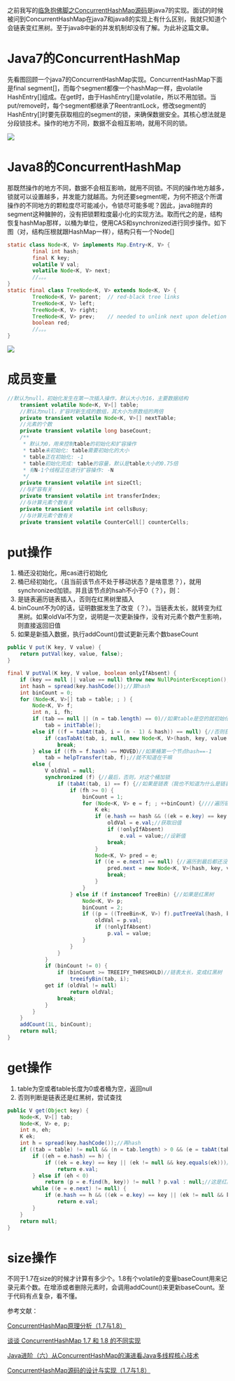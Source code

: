 之前我写的[临急抱佛脚之ConcurrentHashMap源码](http://119.23.235.95:83/article/138240 "临急抱佛脚之ConcurrentHashMap源码")是java7的实现。面试的时候被问到ConcurrentHashMap在java7和java8的实现上有什么区别，我就只知道个会链表变红黑树。至于java8中新的并发机制却没有了解。为此补这篇文章。

# Java7的ConcurrentHashMap
先看图回顾一个java7的ConcurrentHashMap实现。ConcurrentHashMap下面是final segment[]，而每个segment都像一个hashMap一样，由volatile HashEntry[]组成。在get时，由于HashEntry[]是volatile，所以不用加锁。当put/remove时，每个segment都继承了ReentrantLock，修改segment的HashEntry[]时要先获取相应的segment的锁，来确保数据安全。其核心想法就是分段锁技术。操作的地方不同，数据不会相互影响，就用不同的锁。

![](/file/blog/code/20180508/www.jasongj.com-img-java-concurrenthashmap-concurrenthashmap_java7.png.1.png)

# Java8的ConcurrentHashMap
那既然操作的地方不同，数据不会相互影响，就用不同锁。不同的操作地方越多，锁就可以设置越多，并发能力就越高。为何还要segment呢，为何不把这个所谓操作的不同地方的颗粒度尽可能减小，令锁尽可能多呢？因此，java8抛弃的segment这种臃肿的，没有把锁颗粒度最小化的实现方法。取而代之的是，结构恢复hashMap那样，以桶为单位，使用CAS和synchronized进行同步操作。如下图（对，结构压根就跟HashMap一样），结构只有一个Node[]

```java
static class Node<K, V> implements Map.Entry<K, V> {
		final int hash;
		final K key;
		volatile V val;
		volatile Node<K, V> next;
		//。。。
}
static final class TreeNode<K, V> extends Node<K, V> {
		TreeNode<K, V> parent;  // red-black tree links
		TreeNode<K, V> left;
		TreeNode<K, V> right;
		TreeNode<K, V> prev;    // needed to unlink next upon deletion
		boolean red;
		//。。。
}
```

![](/file/blog/code/20180508/www.jasongj.com-img-java-concurrenthashmap-concurrenthashmap_java8.png.1.png)

# 成员变量
```java
//默认为null，初始化发生在第一次插入操作，默认大小为16，主要数据结构
	transient volatile Node<K, V>[] table;
	//默认为null，扩容时新生成的数组，其大小为原数组的两倍
	private transient volatile Node<K, V>[] nextTable;
	//元素的个数
	private transient volatile long baseCount;
	/**
	 * 默认为0，用来控制table的初始化和扩容操作
	 * table未初始化: table需要初始化的大小
	 * table正在初始化: -1
	 * table初始化完成: table的容量，默认是table大小的0.75倍
	 * 有N-1个线程正在进行扩容操作: -N
	 */
	private transient volatile int sizeCtl;
	//与扩容有关
	private transient volatile int transferIndex;
	//与计算元素个数有关
	private transient volatile int cellsBusy;
	//与计算元素个数有关
	private transient volatile CounterCell[] counterCells;
```

# put操作
1. 桶还没初始化，用cas进行初始化
2. 桶已经初始化，（且当前该节点不处于移动状态？是啥意思？），就用synchronized加锁。并且该节点的hsah不小于0（？），则：
3. 是链表遍历链表插入，否则在红黑树里插入
4. binCount不为0的话，证明数据发生了改变（？）。当链表太长，就转变为红黑树。如果oldVal不为空，说明是一次更新操作，没有对元素个数产生影响，则直接返回旧值
5. 如果是新插入数据，执行addCount()尝试更新元素个数baseCount

```java
public V put(K key, V value) {
	return putVal(key, value, false);
}

final V putVal(K key, V value, boolean onlyIfAbsent) {
	if (key == null || value == null) throw new NullPointerException();//key-value不允许空值
	int hash = spread(key.hashCode());//算hash
	int binCount = 0;
	for (Node<K, V>[] tab = table; ; ) {
		Node<K, V> f;
		int n, i, fh;
		if (tab == null || (n = tab.length) == 0)//如果table是空的就初始化一下
			tab = initTable();
		else if ((f = tabAt(tab, i = (n - 1) & hash)) == null) {//否则获取到桶，如果桶是空的
			if (casTabAt(tab, i, null, new Node<K, V>(hash, key, value, null)))//就用cas往桶里插入第一个值
				break;
		} else if ((fh = f.hash) == MOVED)//如果桶第一个节点hash==-1
			tab = helpTransfer(tab, f);//就不知道在干嘛
		else {
			V oldVal = null;
			synchronized (f) {//最后，否则，对这个桶加锁
				if (tabAt(tab, i) == f) {//如果是链表（我也不知道为什么是链表）
					if (fh >= 0) {
						binCount = 1;
						for (Node<K, V> e = f; ; ++binCount) {////遍历链表？又好像不是，没看到循环的next。binCount又是为何++？记录的是链表的长度？
							K ek;
							if (e.hash == hash && ((ek = e.key) == key || (ek != null && key.equals(ek)))) {//节点的key的hash相等并且key相等，那就是更新
								oldVal = e.val;//获取旧值
								if (!onlyIfAbsent)
									e.val = value;//设新值
								break;
							}
							Node<K, V> pred = e;
							if ((e = e.next) == null) {//遍历到最后都还没找到就是插入
								pred.next = new Node<K, V>(hash, key, value, null);
								break;
							}
						}
					} else if (f instanceof TreeBin) {//如果是红黑树
						Node<K, V> p;
						binCount = 2;
						if ((p = ((TreeBin<K, V>) f).putTreeVal(hash, key, value)) != null) {
							oldVal = p.val;
							if (!onlyIfAbsent)
								p.val = value;
						}
					}
				}
			}
			if (binCount != 0) {
				if (binCount >= TREEIFY_THRESHOLD)//链表太长，变成红黑树
					treeifyBin(tab, i);
			get	if (oldVal != null)
					return oldVal;
				break;
			}
		}
	}
	addCount(1L, binCount);
	return null;
}
```

# get操作
1. table为空或者table长度为0或者桶为空，返回null
2. 否则判断是链表还是红黑树，尝试查找

```java
public V get(Object key) {
	Node<K, V>[] tab;
	Node<K, V> e, p;
	int n, eh;
	K ek;
	int h = spread(key.hashCode());//再hash
	if ((tab = table) != null && (n = tab.length) > 0 && (e = tabAt(tab, (n - 1) & h)) != null) {//table不为空，table长度大于0，桶不为空
		if ((eh = e.hash) == h) {
			if ((ek = e.key) == key || (ek != null && key.equals(ek)))//桶的第一个节点的key的hash相等并且key相等，找到了
				return e.val;
		} else if (eh < 0)
			return (p = e.find(h, key)) != null ? p.val : null;//这是红黑树？
		while ((e = e.next) != null) {
			if (e.hash == h && ((ek = e.key) == key || (ek != null && key.equals(ek))))//遍历链表，key的hash相等并且key相等，找到了
				return e.val;
		}
	}
	return null;
}
```

# size操作
不同于1.7在size的时候才计算有多少个。1.8有个volatile的变量baseCount用来记录元素个数。在增添或者删除元素时，会调用addCount()来更新baseCount。至于代码有点复杂，看不懂。

参考文献：

[ConcurrentHashMap原理分析（1.7与1.8）](http://www.cnblogs.com/study-everyday/p/6430462.html "ConcurrentHashMap原理分析（1.7与1.8）")

[谈谈 ConcurrentHashMap 1.7 和 1.8 的不同实现](https://toutiao.io/posts/jmuhzy/preview "谈谈 ConcurrentHashMap 1.7 和 1.8 的不同实现")

[Java进阶（六）从ConcurrentHashMap的演进看Java多线程核心技术](http://www.jasongj.com/java/concurrenthashmap/ "Java进阶（六）从ConcurrentHashMap的演进看Java多线程核心技术")

[ConcurrentHashMap源码的设计与实现（1.7与1.8）](http://xawei.me/2017/06/12/ConcurrentHashMap%E6%BA%90%E7%A0%81%E7%9A%84%E8%AE%BE%E8%AE%A1%E4%B8%8E%E5%AE%9E%E7%8E%B0%EF%BC%881.7%E4%B8%8E1.8%EF%BC%89/ "ConcurrentHashMap源码的设计与实现（1.7与1.8）")